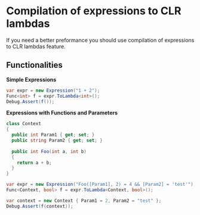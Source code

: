 ﻿# Compilation of expressions to CLR lambdas

If you need a better preformance you should use compilation of expressions to CLR lambdas feature. 

## Functionalities
**Simple Expressions**

```c#
var expr = new Expression("1 + 2");
Func<int> f = expr.ToLambda<int>();
Debug.Assert(f());
```

**Expressions with Functions and Parameters**

```c#
class Context
{
  public int Param1 { get; set; }
  public string Param2 { get; set; }
  
  public int Foo(int a, int b)
  {
    return a + b;
  }
}

var expr = new Expression("Foo([Param1], 2) = 4 && [Param2] = 'test'");
Func<Context, bool> f = expr.ToLambda<Context, bool>();

var context = new Context { Param1 = 2, Param2 = "test" };
Debug.Assert(f(context));
```